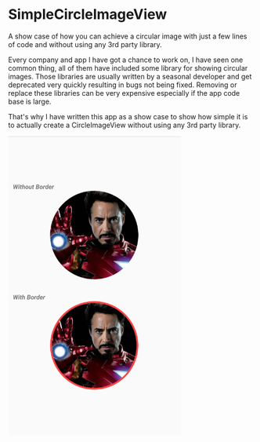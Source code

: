 # SimpleCircleImageView
A show case of how you can achieve a circular image with just a few lines of code and without using any 3rd party library.

Every company and app I have got a chance to work on, I have seen one common thing, all of them have included some library for showing circular images. Those libraries are usually written by a seasonal developer and get deprecated very quickly resulting in bugs not being fixed. Removing or replace these libraries can be very expensive especially if the app code base is large. 

That's why I have written this app as a show case to show how simple it is to actually create a CircleImageView without using any 3rd party library.

![demo](demo/demo.png)
